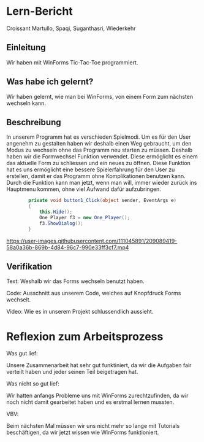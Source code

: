 # Lern-Bericht
Croissant Martullo, Spaqi, Suganthasri, Wiederkehr

## Einleitung

Wir haben mit WinForms Tic-Tac-Toe programmiert.

## Was habe ich gelernt?

Wir haben gelernt, wie man bei WinForms, von einem Form zum nächsten wechseln kann.

## Beschreibung

In unserem Programm hat es verschieden Spielmodi. Um es für den User angenehm zu gestalten haben wir deshalb einen Weg gebraucht, um den Modus zu wechseln ohne das Programm neu starten zu müssen. Deshalb haben wir die Formwechsel Funktion verwendet. Diese ermöglicht es einem das aktuelle Form zu schliessen und ein neues zu öffnen. Diese Funktion hat es uns ermöglicht eine bessere Spielerfahrung für den User zu erstellen, damit er das Programm ohne Komplikationen benutzen kann.
Durch die Funktion kann man jetzt, wenn man will, immer wieder zurück ins Hauptmenu kommen, ohne viel Aufwand dafür aufzubringen.

```csharp
        private void button1_Click(object sender, EventArgs e)
        {
            this.Hide();
            One_Player f3 = new One_Player();
            f3.ShowDialog();
        }

```

https://user-images.githubusercontent.com/111045891/209089419-58a0a36b-869b-4d84-96c7-990e33ff3cf7.mp4




## Verifikation

Text: Weshalb wir das Forms wechseln benutzt haben.

Code: Ausschnitt aus unserem Code, welches auf Knopfdruck Forms wechselt.

Video: Wie es in unserem Projekt schlussendlich aussieht.


# Reflexion zum Arbeitsprozess

Was gut lief:

Unsere Zusammenarbeit hat sehr gut funktiniert, da wir die Aufgaben fair verteilt haben und jeder seinen Teil beigetragen hat.

Was nicht so gut lief:

Wir hatten anfangs Probleme uns mit WinForms zurechtzufinden, da wir noch nicht damit gearbeitet haben und es erstmal lernen mussten.


VBV:

Beim nächsten Mal müssen wir uns nicht mehr so lange mit Tutorials beschäftigen, da wir jetzt wissen wie WinForms funktioniert.
